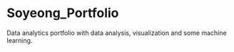 # Soyeong_Portfolio
Data analytics portfolio with data analysis, visualization and some machine learning. 
